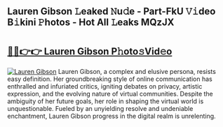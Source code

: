 ## Lauren Gibson 𝙻eaked 𝙽u𝚍e - Part-FkU 𝚅𝚒deo B𝚒kini 𝙿hotos - Hot All 𝙻eaks MQzJX

# <h2><a href="http://ld29kp.urlbe.top/?page=Lauren+Gibson">🔗🔗👉👉 Lauren Gibson P𝚑oto𝚜Vid𝚎o</a></h2>

[![Lauren Gibson](https://i.imgur.com/eBuTRDB.gif)](http://ld29kp.urlbe.top/?page=Lauren+Gibson)
Lauren Gibson, a complex and elusive persona, resists easy definition. Her groundbreaking style of online communication has enthralled and infuriated critics, igniting debates on privacy, artistic expression, and the evolving nature of virtual communities. Despite the ambiguity of her future goals, her role in shaping the virtual world is unquestionable. Fueled by an unyielding resolve and undeniable enchantment, Lauren Gibson progress in the digital realm is unrelenting.
